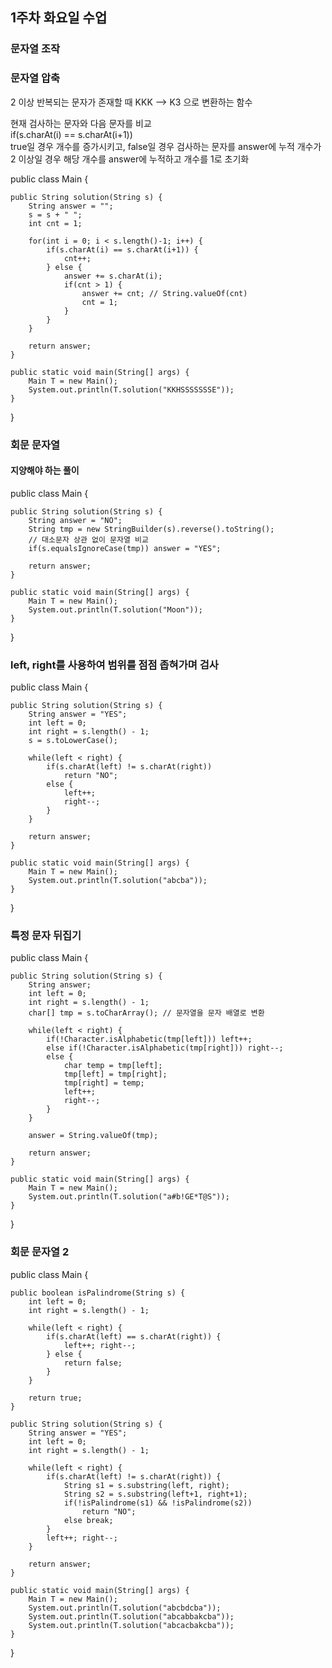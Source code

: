 ## 1주차 화요일 수업
### 문자열 조작

### 문자열 압축
2 이상 반복되는 문자가 존재할 때
KKK --> K3 으로 변환하는 함수

현재 검사하는 문자와 다음 문자를 비교<br>
if(s.charAt(i) == s.charAt(i+1))<br>
true일 경우 개수를 증가시키고,
false일 경우 검사하는 문자를 answer에 누적
개수가 2 이상일 경우 해당 개수를 answer에 누적하고
개수를 1로 초기화


public class Main {

	public String solution(String s) {
		String answer = "";
		s = s + " ";
		int cnt = 1;
		
		for(int i = 0; i < s.length()-1; i++) {
			if(s.charAt(i) == s.charAt(i+1)) {
				cnt++;
			} else {
				answer += s.charAt(i);
				if(cnt > 1) {
					answer += cnt; // String.valueOf(cnt)
					cnt = 1;
				}
			}
		}
		
		return answer;
	}
	
	public static void main(String[] args) {		
		Main T = new Main();
		System.out.println(T.solution("KKHSSSSSSSE"));
	}

}

### 회문 문자열
#### 지양해야 하는 풀이
public class Main {

	public String solution(String s) {
		String answer = "NO";
		String tmp = new StringBuilder(s).reverse().toString();
		// 대소문자 상관 없이 문자열 비교
		if(s.equalsIgnoreCase(tmp)) answer = "YES";
		
		return answer;
	}
	
	public static void main(String[] args) {		
		Main T = new Main();
		System.out.println(T.solution("Moon"));
	}

}

### left, right를 사용하여 범위를 점점 좁혀가며 검사
public class Main {

	public String solution(String s) {
		String answer = "YES";
		int left = 0;
		int right = s.length() - 1;
		s = s.toLowerCase();
		
		while(left < right) {
			if(s.charAt(left) != s.charAt(right))
				return "NO";
			else {
				left++;
				right--;
			}
		}
		
		return answer;
	}
	
	public static void main(String[] args) {		
		Main T = new Main();
		System.out.println(T.solution("abcba"));
	}

}

### 특정 문자 뒤집기
public class Main {

	public String solution(String s) {
		String answer;
		int left = 0;
		int right = s.length() - 1;
		char[] tmp = s.toCharArray(); // 문자열을 문자 배열로 변환
		
		while(left < right) {
			if(!Character.isAlphabetic(tmp[left])) left++;
			else if(!Character.isAlphabetic(tmp[right])) right--;
			else {
				char temp = tmp[left];
				tmp[left] = tmp[right];
				tmp[right] = temp;
				left++;
				right--;
			}
		}
		
		answer = String.valueOf(tmp);
		
		return answer;
	}
	
	public static void main(String[] args) {		
		Main T = new Main();
		System.out.println(T.solution("a#b!GE*T@S"));
	}

}

### 회문 문자열 2

public class Main {

	public boolean isPalindrome(String s) {		
		int left = 0;
		int right = s.length() - 1;
		
		while(left < right) {
			if(s.charAt(left) == s.charAt(right)) {
				left++; right--;
			} else {
				return false;
			}
		}
		
		return true;
	}
	
	public String solution(String s) {
		String answer = "YES";
		int left = 0;
		int right = s.length() - 1;
		
		while(left < right) {
			if(s.charAt(left) != s.charAt(right)) {
				String s1 = s.substring(left, right);
				String s2 = s.substring(left+1, right+1);
				if(!isPalindrome(s1) && !isPalindrome(s2))
					return "NO";
				else break;
			}
			left++; right--;
		}
		
		return answer;
	}
	
	public static void main(String[] args) {		
		Main T = new Main();
		System.out.println(T.solution("abcbdcba"));
		System.out.println(T.solution("abcabbakcba"));
		System.out.println(T.solution("abcacbakcba"));
	}

}
